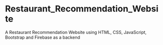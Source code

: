 # Restaurant_Recommendation_Website
A Restaurant Recommendation Website using HTML, CSS, JavaScript, Bootstrap and Firebase as a backend
